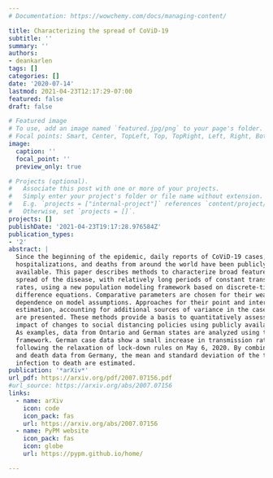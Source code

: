 ```yaml
---
# Documentation: https://wowchemy.com/docs/managing-content/

title: Characterizing the spread of CoViD-19
subtitle: ''
summary: ''
authors:
- deankarlen
tags: []
categories: []
date: '2020-07-14'
lastmod: 2021-04-23T12:17:29-07:00
featured: false
draft: false

# Featured image
# To use, add an image named `featured.jpg/png` to your page's folder.
# Focal points: Smart, Center, TopLeft, Top, TopRight, Left, Right, BottomLeft, Bottom, BottomRight.
image:
  caption: ''
  focal_point: ''
  preview_only: true

# Projects (optional).
#   Associate this post with one or more of your projects.
#   Simply enter your project's folder or file name without extension.
#   E.g. `projects = ["internal-project"]` references `content/project/deep-learning/index.md`.
#   Otherwise, set `projects = []`.
projects: []
publishDate: '2021-04-23T19:17:28.976584Z'
publication_types:
- '2'
abstract: |
  Since the beginning of the epidemic, daily reports of CoViD-19 cases,
  hospitalizations, and deaths from around the world have been publicly
  available. This paper describes methods to characterize broad features of the
  spread of the disease, with relatively long periods of constant transmission
  rates, using a new population modeling framework based on discrete-time
  difference equations. Comparative parameters are chosen for their weak
  dependence on model assumptions. Approaches for their point and interval
  estimation, accounting for additional sources of variance in the case data,
  are presented. These methods provide a basis to quantitatively assess the
  impact of changes to social distancing policies using publicly available data.
  As examples, data from Ontario and German states are analyzed using this
  framework. German case data show a small increase in transmission rates
  following the relaxation of lock-down rules on May 6, 2020. By combining case
  and death data from Germany, the mean and standard deviation of the time from
  infection to death are estimated.
publication: '*arXiv*'
url_pdf: https://arxiv.org/pdf/2007.07156.pdf
#url_source: https://arxiv.org/abs/2007.07156
links:
  - name: arXiv
    icon: code
    icon_pack: fas
    url: https://arxiv.org/abs/2007.07156
  - name: PyPM website
    icon_pack: fas
    icon: globe
    url: https://pypm.github.io/home/

---
```



